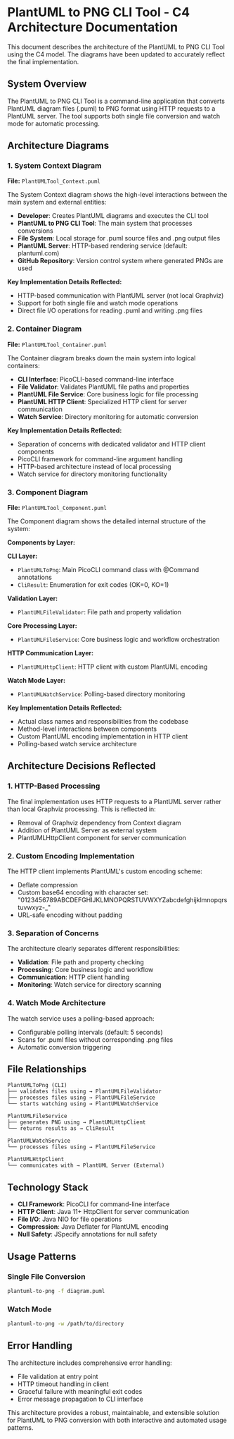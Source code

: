 # PlantUML to PNG CLI Tool - C4 Architecture Documentation

This document describes the architecture of the PlantUML to PNG CLI Tool using the C4 model. The diagrams have been updated to accurately reflect the final implementation.

## System Overview

The PlantUML to PNG CLI Tool is a command-line application that converts PlantUML diagram files (.puml) to PNG format using HTTP requests to a PlantUML server. The tool supports both single file conversion and watch mode for automatic processing.

## Architecture Diagrams

### 1. System Context Diagram

**File:** `PlantUMLTool_Context.puml`

The System Context diagram shows the high-level interactions between the main system and external entities:

- **Developer**: Creates PlantUML diagrams and executes the CLI tool
- **PlantUML to PNG CLI Tool**: The main system that processes conversions
- **File System**: Local storage for .puml source files and .png output files
- **PlantUML Server**: HTTP-based rendering service (default: plantuml.com)
- **GitHub Repository**: Version control system where generated PNGs are used

**Key Implementation Details Reflected:**
- HTTP-based communication with PlantUML server (not local Graphviz)
- Support for both single file and watch mode operations
- Direct file I/O operations for reading .puml and writing .png files

### 2. Container Diagram

**File:** `PlantUMLTool_Container.puml`

The Container diagram breaks down the main system into logical containers:

- **CLI Interface**: PicoCLI-based command-line interface
- **File Validator**: Validates PlantUML file paths and properties
- **PlantUML File Service**: Core business logic for file processing
- **PlantUML HTTP Client**: Specialized HTTP client for server communication
- **Watch Service**: Directory monitoring for automatic conversion

**Key Implementation Details Reflected:**
- Separation of concerns with dedicated validator and HTTP client components
- PicoCLI framework for command-line argument handling
- HTTP-based architecture instead of local processing
- Watch service for directory monitoring functionality

### 3. Component Diagram

**File:** `PlantUMLTool_Component.puml`

The Component diagram shows the detailed internal structure of the system:

**Components by Layer:**

**CLI Layer:**
- `PlantUMLToPng`: Main PicoCLI command class with @Command annotations
- `CliResult`: Enumeration for exit codes (OK=0, KO=1)

**Validation Layer:**
- `PlantUMLFileValidator`: File path and property validation

**Core Processing Layer:**
- `PlantUMLFileService`: Core business logic and workflow orchestration

**HTTP Communication Layer:**
- `PlantUMLHttpClient`: HTTP client with custom PlantUML encoding

**Watch Mode Layer:**
- `PlantUMLWatchService`: Polling-based directory monitoring

**Key Implementation Details Reflected:**
- Actual class names and responsibilities from the codebase
- Method-level interactions between components
- Custom PlantUML encoding implementation in HTTP client
- Polling-based watch service architecture

## Architecture Decisions Reflected

### 1. HTTP-Based Processing
The final implementation uses HTTP requests to a PlantUML server rather than local Graphviz processing. This is reflected in:
- Removal of Graphviz dependency from Context diagram
- Addition of PlantUML Server as external system
- PlantUMLHttpClient component for server communication

### 2. Custom Encoding Implementation
The HTTP client implements PlantUML's custom encoding scheme:
- Deflate compression
- Custom base64 encoding with character set: "0123456789ABCDEFGHIJKLMNOPQRSTUVWXYZabcdefghijklmnopqrstuvwxyz-_"
- URL-safe encoding without padding

### 3. Separation of Concerns
The architecture clearly separates different responsibilities:
- **Validation**: File path and property checking
- **Processing**: Core business logic and workflow
- **Communication**: HTTP client handling
- **Monitoring**: Watch service for directory scanning

### 4. Watch Mode Architecture
The watch service uses a polling-based approach:
- Configurable polling intervals (default: 5 seconds)
- Scans for .puml files without corresponding .png files
- Automatic conversion triggering

## File Relationships

```
PlantUMLToPng (CLI)
├── validates files using → PlantUMLFileValidator
├── processes files using → PlantUMLFileService
└── starts watching using → PlantUMLWatchService

PlantUMLFileService
├── generates PNG using → PlantUMLHttpClient
└── returns results as → CliResult

PlantUMLWatchService
└── processes files using → PlantUMLFileService

PlantUMLHttpClient
└── communicates with → PlantUML Server (External)
```

## Technology Stack

- **CLI Framework**: PicoCLI for command-line interface
- **HTTP Client**: Java 11+ HttpClient for server communication
- **File I/O**: Java NIO for file operations
- **Compression**: Java Deflater for PlantUML encoding
- **Null Safety**: JSpecify annotations for null safety

## Usage Patterns

### Single File Conversion
```bash
plantuml-to-png -f diagram.puml
```

### Watch Mode
```bash
plantuml-to-png -w /path/to/directory
```

## Error Handling

The architecture includes comprehensive error handling:
- File validation at entry point
- HTTP timeout handling in client
- Graceful failure with meaningful exit codes
- Error message propagation to CLI interface

This architecture provides a robust, maintainable, and extensible solution for PlantUML to PNG conversion with both interactive and automated usage patterns.
